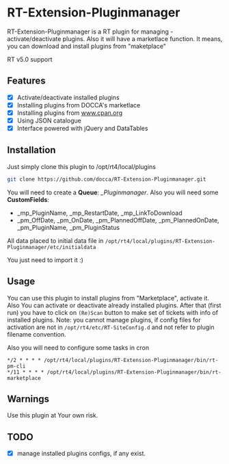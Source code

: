
# RT-Extension-Pluginmanager

RT-Extension-Pluginmanager is a RT plugin for managing - activate/deactivate plugins.
Also it will have a marketlace function. It means, you can download and install plugins from "maketplace"

RT v5.0 support

## Features

- [x] Activate/deactivate installed plugins
- [x] Installing plugins from DOCCA's marketlace
- [x] Installing plugins from www.cpan.org
- [x] Using JSON catalogue
- [x] Interface powered with jQuery and DataTables

## Installation

Just simply clone this plugin to /opt/rt4/local/plugins

```bash
git clone https://github.com/docca/RT-Extension-Pluginmanager.git
```

You will need to create a **Queue**: *_Pluginmanager*. Also you will need some **CustomFields**: 

- _mp_PluginName, _mp_RestartDate, _mp_LinkToDownload
- _pm_OffDate, _pm_OnDate, _pm_PlannedOffDate, _pm_PlannedOnDate, _pm_PluginName,  _pm_PluginStatus

All data placed to initial data file in `/opt/rt4/local/plugins/RT-Extension-Pluginmanager/etc/initialdata`

You just need to import it :) 

## Usage
You can use this plugin to install plugins from "Marketplace", activate it. Also You can activate or deactivate already installed plugins. After that (first run) you have to click on `(Re)Scan` button to make set of tickets with info of installed plugins.
Note: you cannot manage plugins, if config files for activation are not in `/opt/rt4/etc/RT-SiteConfig.d` and not refer to plugin filename convention. 

Also you will need to configure some tasks in cron
```crontab
*/2 * * * * /opt/rt4/local/plugins/RT-Extension-Pluginmanager/bin/rt-pm-cli
*/11 * * * * /opt/rt4/local/plugins/RT-Extension-Pluginmanager/bin/rt-marketplace
```

## Warnings
Use this plugin at Your own risk.


## TODO

- [x] manage installed plugins configs, if any exist.
